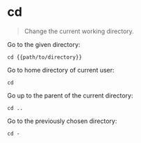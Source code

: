 cd
==

> Change the current working directory.

Go to the given directory:

    cd {{path/to/directory}}

Go to home directory of current user:

    cd

Go up to the parent of the current directory:

    cd ..

Go to the previously chosen directory:

    cd -

